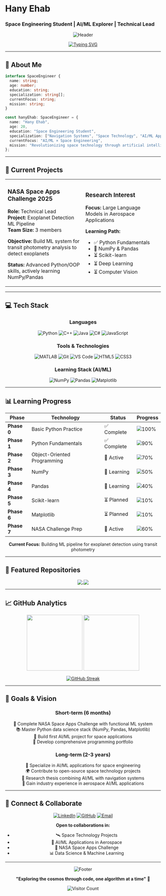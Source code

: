 # Hany Ehab
### Space Engineering Student | AI/ML Explorer | Technical Lead

<div align="center">

![Header](https://capsule-render.vercel.app/api?type=waving&color=gradient&customColorList=12&height=300&section=header&text=Space%20×%20AI/ML&fontSize=50&fontColor=fff&animation=fadeIn&fontAlignY=38&desc=Exploring%20the%20intersection%20of%20artificial%20intelligence%20and%20space%20technology&descAlignY=55&descSize=18)

[![Typing SVG](https://readme-typing-svg.demolab.com/?lines=Space+Engineering+Student;AI+ML+Explorer;NASA+Space+Apps+Challenge+2025+Team+Lead;Building+ML+Systems+for+Space+Applications&font=JetBrains+Mono&color=2E86AB&size=24&center=true&vCenter=true&width=600&height=60)](https://git.io/typing-svg)

</div>

---

## 🎯 About Me

```typescript
interface SpaceEngineer {
  name: string;
  age: number;
  education: string;
  specialization: string[];
  currentFocus: string;
  mission: string;
}

const hanyEhab: SpaceEngineer = {
  name: "Hany Ehab",
  age: 20,
  education: "Space Engineering Student",
  specialization: ["Navigation Systems", "Space Technology", "AI/ML Applications"],
  currentFocus: "AI/ML × Space Engineering",
  mission: "Revolutionizing space technology through artificial intelligence"
};
```

---

## 🚀 Current Projects

<table>
<tr>
<td width="50%">

### NASA Space Apps Challenge 2025
**Role:** Technical Lead  
**Project:** Exoplanet Detection ML Pipeline  
**Team Size:** 3 members  

**Objective:** Build ML system for transit photometry analysis to detect exoplanets

**Status:** Advanced Python/OOP skills, actively learning NumPy/Pandas

</td>
<td width="50%">

### Research Interest
**Focus:** Large Language Models in Aerospace Applications

**Learning Path:**
- ✅ Python Fundamentals
- 🔄 NumPy & Pandas
- ⏳ Scikit-learn
- ⏳ Deep Learning
- ⏳ Computer Vision

</td>
</tr>
</table>

---

## 💻 Tech Stack

<div align="center">

### Languages
![Python](https://img.shields.io/badge/Python-3776AB?style=for-the-badge&logo=python&logoColor=white)
![C++](https://img.shields.io/badge/C++-00599C?style=for-the-badge&logo=c%2B%2B&logoColor=white)
![Java](https://img.shields.io/badge/Java-ED8B00?style=for-the-badge&logo=openjdk&logoColor=white)
![C#](https://img.shields.io/badge/C%23-239120?style=for-the-badge&logo=c-sharp&logoColor=white)
![JavaScript](https://img.shields.io/badge/JavaScript-F7DF1E?style=for-the-badge&logo=javascript&logoColor=black)

### Tools & Technologies
![MATLAB](https://img.shields.io/badge/MATLAB-0076A8?style=for-the-badge&logo=mathworks&logoColor=white)
![Git](https://img.shields.io/badge/Git-F05032?style=for-the-badge&logo=git&logoColor=white)
![VS Code](https://img.shields.io/badge/VS%20Code-007ACC?style=for-the-badge&logo=visual-studio-code&logoColor=white)
![HTML5](https://img.shields.io/badge/HTML5-E34F26?style=for-the-badge&logo=html5&logoColor=white)
![CSS3](https://img.shields.io/badge/CSS3-1572B6?style=for-the-badge&logo=css3&logoColor=white)

### Learning Stack (AI/ML)
![NumPy](https://img.shields.io/badge/NumPy-013243?style=for-the-badge&logo=numpy&logoColor=white)
![Pandas](https://img.shields.io/badge/Pandas-150458?style=for-the-badge&logo=pandas&logoColor=white)
![Matplotlib](https://img.shields.io/badge/Matplotlib-11557c?style=for-the-badge&logo=python&logoColor=white)

</div>

---

## 📊 Learning Progress

<div align="center">

| Phase | Technology | Status | Progress |
|-------|------------|--------|----------|
| **Phase 0** | Basic Python Practice | ✅ Complete | ![100%](https://img.shields.io/badge/100%25-brightgreen?style=flat-square) |
| **Phase 1** | Python Fundamentals | ✅ Complete | ![90%](https://img.shields.io/badge/90%25-green?style=flat-square) |
| **Phase 2** | Object-Oriented Programming | 🔄 Active | ![70%](https://img.shields.io/badge/70%25-yellowgreen?style=flat-square) |
| **Phase 3** | NumPy | 🔄 Learning | ![50%](https://img.shields.io/badge/50%25-yellow?style=flat-square) |
| **Phase 4** | Pandas | 🔄 Learning | ![40%](https://img.shields.io/badge/40%25-orange?style=flat-square) |
| **Phase 5** | Scikit-learn | ⏳ Planned | ![10%](https://img.shields.io/badge/10%25-red?style=flat-square) |
| **Phase 6** | Matplotlib | ⏳ Planned | ![10%](https://img.shields.io/badge/10%25-red?style=flat-square) |
| **Phase 7** | NASA Challenge Prep | 🔄 Active | ![60%](https://img.shields.io/badge/60%25-yellow?style=flat-square) |

**Current Focus:** Building ML pipeline for exoplanet detection using transit photometry

</div>

---

## 🌟 Featured Repositories

<div align="center">

<a href="https://github.com/hany73-max/Programming-Projects">
  <img align="center" src="https://github-readme-stats.vercel.app/api/pin/?username=hany73-max&repo=Programming-Projects&theme=tokyonight&hide_border=true&bg_color=0D1117&title_color=58A6FF&text_color=C9D1D9&icon_color=58A6FF" />
</a>

<a href="https://github.com/hany73-max/learning-along-the-way">
  <img align="center" src="https://github-readme-stats.vercel.app/api/pin/?username=hany73-max&repo=learning-along-the-way&theme=tokyonight&hide_border=true&bg_color=0D1117&title_color=58A6FF&text_color=C9D1D9&icon_color=58A6FF" />
</a>

</div>

---

## 📈 GitHub Analytics

<div align="center">

<img height="180em" src="https://github-readme-stats.vercel.app/api?username=hany73-max&show_icons=true&theme=tokyonight&hide_border=true&bg_color=0D1117&title_color=58A6FF&text_color=C9D1D9&icon_color=58A6FF&count_private=true" />

<img height="180em" src="https://github-readme-stats.vercel.app/api/top-langs/?username=hany73-max&layout=compact&theme=tokyonight&hide_border=true&bg_color=0D1117&title_color=58A6FF&text_color=C9D1D9" />

</div>

<div align="center">

[![GitHub Streak](https://streak-stats.demolab.com?user=hany73-max&theme=tokyonight&hide_border=true&background=0D1117&ring=58A6FF&fire=58A6FF&currStreakLabel=58A6FF)](https://git.io/streak-stats)

</div>

---

## 🎯 Goals & Vision

<div align="center">

### Short-term (6 months)
🎯 Complete NASA Space Apps Challenge with functional ML system  
📚 Master Python data science stack (NumPy, Pandas, Matplotlib)  
🚀 Build first AI/ML project for space applications  
💼 Develop comprehensive programming portfolio  

### Long-term (2-3 years)
🔬 Specialize in AI/ML applications for space engineering  
🌍 Contribute to open-source space technology projects  
📖 Research thesis combining AI/ML with navigation systems  
🏢 Gain industry experience in aerospace AI/ML applications

</div>

---

## 🤝 Connect & Collaborate

<div align="center">

[![LinkedIn](https://img.shields.io/badge/LinkedIn-0077B5?style=for-the-badge&logo=linkedin&logoColor=white)](https://www.linkedin.com/in/hany-ehab-1525b02a7)
[![GitHub](https://img.shields.io/badge/GitHub-100000?style=for-the-badge&logo=github&logoColor=white)](https://github.com/hany73-max)
[![Email](https://img.shields.io/badge/Email-D14836?style=for-the-badge&logo=gmail&logoColor=white)](mailto:hanyehab73@gmail.com)

**Open to collaborations in:**
- 🛰️ Space Technology Projects
- 🤖 AI/ML Applications in Aerospace
- 🚀 NASA Space Apps Challenge
- 📊 Data Science & Machine Learning

</div>

---

<div align="center">

![Footer](https://capsule-render.vercel.app/api?type=waving&color=gradient&customColorList=12&height=120&section=footer&animation=fadeIn)

**"Exploring the cosmos through code, one algorithm at a time"** 🌌

![Visitor Count](https://komarev.com/ghpvc/?username=hany73-max&color=58A6FF&style=for-the-badge&label=Profile+Views)

</div>
